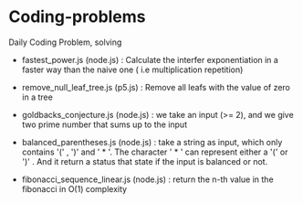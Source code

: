 # Coding-problems
Daily Coding Problem, solving

- fastest_power.js (node.js) :
    Calculate the interfer exponentiation in a faster way than the naive one ( i.e multiplication repetition)

- remove_null_leaf_tree.js (p5.js) :
    Remove all leafs with the value of zero in a tree
    
- goldbacks_conjecture.js (node.js) : we take an input (>= 2), and we give two prime number that sums up to the input

- balanced_parentheses.js (node.js) : take a string as input, which only contains '(' , ')' and ' * '. The character ' * ' can represent either a '(' or ')' . And it return a status that state if the input is balanced or not.

- fibonacci_sequence_linear.js (node.js) : return the n-th value in the fibonacci in O(1) complexity
